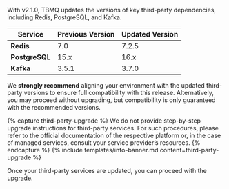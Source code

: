 With v2.1.0, TBMQ updates the versions of key third-party dependencies, including Redis, PostgreSQL, and Kafka.

| Service        | Previous Version | Updated Version |
|----------------|------------------|-----------------|
| **Redis**      | 7.0              | 7.2.5           |
| **PostgreSQL** | 15.x             | 16.x            |
| **Kafka**      | 3.5.1            | 3.7.0           |

We **strongly recommend** aligning your environment with the updated third-party versions to ensure full compatibility with this release.
Alternatively, you may proceed without upgrading, but compatibility is only guaranteed with the recommended versions.

{% capture third-party-upgrade %}
We do not provide step-by-step upgrade instructions for third-party services.
For such procedures, please refer to the official documentation of the respective platform or, in the case of managed services, consult your service provider’s resources.
{% endcapture %}
{% include templates/info-banner.md content=third-party-upgrade %}

Once your third-party services are updated, you can proceed with the [upgrade](#run-upgrade).

